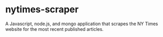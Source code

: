 # nytimes-scraper
A Javascript, node.js, and mongo application that scrapes the NY Times website for the most recent published articles.
